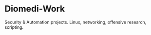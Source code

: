# Diomedi-Work
Security &amp; Automation projects. Linux, networking, offensive research, scripting.
